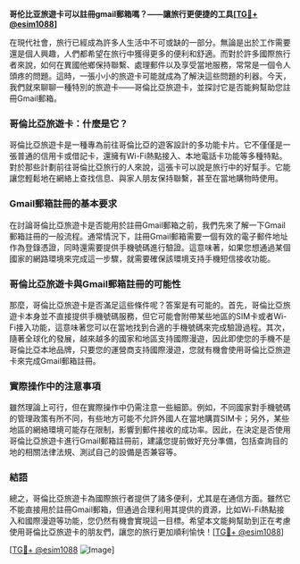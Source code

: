 **哥伦比亚旅遊卡可以註冊gmail郵箱嗎？——讓旅行更便捷的工具[[TG💪+ @esim1088](https://t.me/s/esim1088)]**

在現代社會，旅行已經成為許多人生活中不可或缺的一部分。無論是出於工作需要還是個人興趣，人們都希望在旅行中獲得更多的便利和舒適。而對於許多國際旅行者來說，如何在異國他鄉保持聯繫、處理郵件以及享受當地服務，常常是一個令人頭疼的問題。這時，一張小小的旅遊卡可能就成為了解決這些問題的利器。今天，我們就來聊聊一種特別的旅遊卡——哥倫比亞旅遊卡，並探討它是否能夠幫助您註冊Gmail郵箱。

### 哥倫比亞旅遊卡：什麼是它？

哥倫比亞旅遊卡是一種專為前往哥倫比亞的遊客設計的多功能卡片。它不僅僅是一張普通的信用卡或借記卡，還擁有Wi-Fi熱點接入、本地電話卡功能等多種特點。對於那些計劃前往哥倫比亞旅行的人來說，這張卡可以說是旅行中的好幫手。它能讓您輕鬆地在網絡上查找信息、與家人朋友保持聯繫，甚至在當地購物時使用。

### Gmail郵箱註冊的基本要求

在討論哥倫比亞旅遊卡是否能用於註冊Gmail郵箱之前，我們先來了解一下Gmail郵箱註冊的一般流程。通常情況下，註冊Gmail郵箱需要一個有效的電子郵件地址作為登錄憑證，同時還需要提供手機號碼進行驗證。這意味著，如果您想通過某個國家的網路環境來完成這一步驟，就需要確保該環境支持手機短信接收功能。

### 哥倫比亞旅遊卡與Gmail郵箱註冊的可能性

那麼，哥倫比亞旅遊卡是否滿足這些條件呢？答案是有可能的。首先，哥倫比亞旅遊卡本身並不直接提供手機號碼服務，但它可能會附帶某些地區的SIM卡或者Wi-Fi接入功能，這意味著您可以在當地找到合適的手機號碼來完成驗證過程。其次，隨著全球化的發展，越來越多的國家和地區支持國際漫遊，因此即使您的手機不是哥倫比亞本地品牌，只要您的運營商支持國際漫遊，您就有機會使用哥倫比亞旅遊卡來完成Gmail郵箱註冊。

### 實際操作中的注意事項

雖然理論上可行，但在實際操作中仍需注意一些細節。例如，不同國家對手機號碼的管理政策有所不同，有些地方可能不允許外國人在當地購買SIM卡；另外，某些地區的網絡環境可能存在限制，影響到郵件接收的成功率。因此，在決定是否使用哥倫比亞旅遊卡進行Gmail郵箱註冊前，建議您提前做好充分準備，包括查詢目的地的相關法律法規、測試自己的設備是否兼容等。

### 結語

總之，哥倫比亞旅遊卡為國際旅行者提供了諸多便利，尤其是在通信方面。雖然它不能直接用於註冊Gmail郵箱，但通過合理利用其提供的資源，比如Wi-Fi熱點接入和國際漫遊等功能，您仍然有機會實現這一目標。希望本文能夠幫助到正在考慮使用哥倫比亞旅遊卡的朋友們，讓您的旅行更加順利愉快！[[TG💪+ @esim1088](https://t.me/s/esim1088)] 

[[TG💪+ @esim1088](https://t.me/s/esim1088) ![Image](https://i.postimg.cc/4NQfJmqS/Snipaste-2025-05-13-00-14-12.png)]